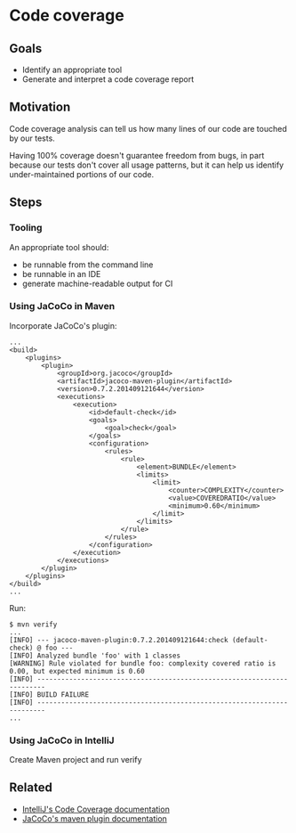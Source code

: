 # Code coverage

## Goals

* Identify an appropriate tool
* Generate and interpret a code coverage report

## Motivation

Code coverage analysis can tell us how many lines of our code are touched by our tests.

Having 100% coverage doesn't guarantee freedom from bugs, in part because our tests don't cover all usage patterns, but it can help us identify under-maintained portions of our code.

## Steps

### Tooling

An appropriate tool should:
* be runnable from the command line
* be runnable in an IDE
* generate machine-readable output for CI

### Using JaCoCo in Maven

Incorporate JaCoCo's plugin:
```
...
<build>
    <plugins>
        <plugin>
            <groupId>org.jacoco</groupId>
            <artifactId>jacoco-maven-plugin</artifactId>
            <version>0.7.2.201409121644</version>
            <executions>
                <execution>
                    <id>default-check</id>
                    <goals>
                        <goal>check</goal>
                    </goals>
                    <configuration>
                        <rules>
                            <rule>
                                <element>BUNDLE</element>
                                <limits>
                                    <limit>
                                        <counter>COMPLEXITY</counter>
                                        <value>COVEREDRATIO</value>
                                        <minimum>0.60</minimum>
                                    </limit>
                                </limits>
                            </rule>
                        </rules>
                    </configuration>
                </execution>
            </executions>
        </plugin>
    </plugins>
</build>
...
```

Run:
```
$ mvn verify
...
[INFO] --- jacoco-maven-plugin:0.7.2.201409121644:check (default-check) @ foo ---
[INFO] Analyzed bundle 'foo' with 1 classes
[WARNING] Rule violated for bundle foo: complexity covered ratio is 0.00, but expected minimum is 0.60
[INFO] ------------------------------------------------------------------------
[INFO] BUILD FAILURE
[INFO] ------------------------------------------------------------------------
...
```

### Using JaCoCo in IntelliJ

Create Maven project and run verify

## Related

* [IntelliJ's Code Coverage documentation](https://www.jetbrains.com/idea/help/code-coverage.html)
* [JaCoCo's maven plugin documentation](http://www.eclemma.org/jacoco/trunk/doc/maven.html)

